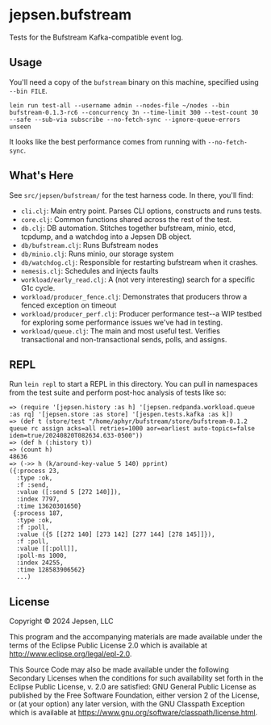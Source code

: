 # jepsen.bufstream

Tests for the Bufstream Kafka-compatible event log.

## Usage

You'll need a copy of the `bufstream` binary on this machine, specified using `--bin FILE`.

```
lein run test-all --username admin --nodes-file ~/nodes --bin bufstream-0.1.3-rc6 --concurrency 3n --time-limit 300 --test-count 30 --safe --sub-via subscribe --no-fetch-sync --ignore-queue-errors unseen
```

It looks like the best performance comes from running with `--no-fetch-sync`.

## What's Here

See `src/jepsen/bufstream/` for the test harness code. In there, you'll find:

- `cli.clj`: Main entry point. Parses CLI options, constructs and runs tests.
- `core.clj`: Common functions shared across the rest of the test.
- `db.clj`: DB automation. Stitches together bufstream, minio, etcd, tcpdump, and a watchdog into a Jepsen DB object.
- `db/bufstream.clj`: Runs Bufstream nodes
- `db/minio.clj`: Runs minio, our storage system
- `db/watchdog.clj`: Responsible for restarting bufstream when it crashes.
- `nemesis.clj`: Schedules and injects faults
- `workload/early_read.clj`: A (not very interesting) search for a specific G1c cycle.
- `workload/producer_fence.clj`: Demonstrates that producers throw a fenced exception on timeout
- `workload/producer_perf.clj`: Producer performance test--a WIP testbed for exploring some performance issues we've had in testing.
- `workload/queue.clj`: The main and most useful test. Verifies transactional and non-transactional sends, polls, and assigns.

## REPL

Run `lein repl` to start a REPL in this directory. You can pull in namespaces from the test suite and perform post-hoc analysis of tests like so:

```
=> (require '[jepsen.history :as h] '[jepsen.redpanda.workload.queue :as rq] '[jepsen.store :as store] '[jespen.tests.kafka :as k])
=> (def t (store/test "/home/aphyr/bufstream/store/bufstream-0.1.2 queue rc assign acks=all retries=1000 aor=earliest auto-topics=false idem=true/20240820T082634.633-0500"))
=> (def h (:history t))
=> (count h)
48636
=> (->> h (k/around-key-value 5 140) pprint)
({:process 23,
  :type :ok,
  :f :send,
  :value ([:send 5 [272 140]]),
  :index 7797,
  :time 13620301650}
 {:process 187,
  :type :ok,
  :f :poll,
  :value ({5 [[272 140] [273 142] [277 144] [278 145]]}),
  :f :poll,
  :value [[:poll]],
  :poll-ms 1000,
  :index 24255,
  :time 128583906562}
  ...)
```

## License

Copyright © 2024 Jepsen, LLC

This program and the accompanying materials are made available under the
terms of the Eclipse Public License 2.0 which is available at
http://www.eclipse.org/legal/epl-2.0.

This Source Code may also be made available under the following Secondary
Licenses when the conditions for such availability set forth in the Eclipse
Public License, v. 2.0 are satisfied: GNU General Public License as published by
the Free Software Foundation, either version 2 of the License, or (at your
option) any later version, with the GNU Classpath Exception which is available
at https://www.gnu.org/software/classpath/license.html.
